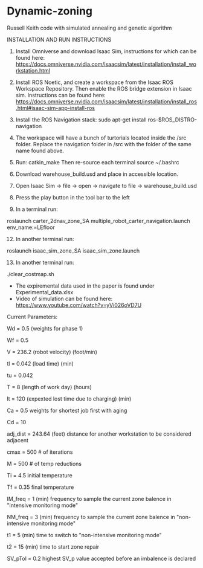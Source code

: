 # Dynamic-zoning
Russell Keith code with simulated annealing and genetic algorithm

INSTALLATION AND RUN INSTRUCTIONS

1. Install Omniverse and download Isaac Sim, instructions for which can be found here: 
https://docs.omniverse.nvidia.com/isaacsim/latest/installation/install_workstation.html
 
2. Install ROS Noetic, and create a workspace from the Isaac ROS Workspace Repository. Then enable the ROS bridge extension in Isaac sim. Instructions can be found here: 
https://docs.omniverse.nvidia.com/isaacsim/latest/installation/install_ros.html#isaac-sim-app-install-ros

3. Install the ROS Navigation stack: 
   sudo apt-get install ros-$ROS_DISTRO-navigation
    
5. The workspace will have a bunch of turtorials located inside the /src folder. Replace the navigation folder in <path to ROS  workspace>/src with the folder of the same name found above.

6. Run:
   catkin_make
   Then re-source each terminal
   source ~/.bashrc
 
8. Download warehouse_build.usd and place in accessible location.
 
9. Open Isaac Sim → file → open → navigate to file →  warehouse_build.usd

10. Press the play button in the tool bar to the left
    
11. In a terminal run:

roslaunch carter_2dnav_zone_SA multiple_robot_carter_navigation.launch env_name:=LEfloor
    
12. In another terminal run:

roslaunch isaac_sim_zone_SA isaac_sim_zone.launch

13. In another terminal run:

./clear_costmap.sh


* The expiremental data used in the paper is found under Experimental_data.xlsx
* Video of simulation can be found here: https://www.youtube.com/watch?v=yVi026oVD7U


Current Parameters:

Wd = 0.5 (weights for phase 1)

Wf = 0.5

V = 236.2 (robot velocity) (foot/min)

tl = 0.042 (load time) (min)

tu = 0.042

T = 8 (length of work day) (hours)

lt = 120 (expexted lost time due to charging) (min)

Ca = 0.5 weights for shortest job first with aging

Cd = 10 

adj_dist = 243.64 (feet) distance for another workstation to be considered adjacent

cmax = 500 # of iterations 

M = 500 # of temp reductions

Ti = 4.5 initial temperature

Tf = 0.35 final temperature


IM_freq = 1 (min) frequency to sample the current zone balence in "intensive monitoring mode"

NM_freq = 3 (min) frequency to sample the current zone balence in "non-intensive monitoring mode"

t1 = 5 (min) time to switch to "non-intensive monitoring mode"

t2 = 15 (min) time to start zone repair 

SV_pTol = 0.2 highest SV_p value accepted before an imbalence is declared
